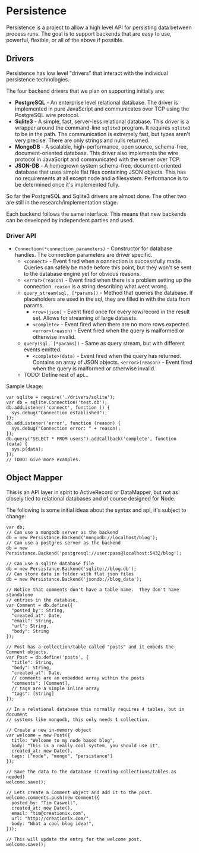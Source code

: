 # Persistence

Persistence is a project to allow a high level API for persisting data between process runs.  The goal is to support backends that are easy to use, powerful, flexible, or all of the above if possible.

## Drivers

Persistence has low level "drivers" that interact with the individual persistence technologies.

The four backend drivers that we plan on supporting initially are:

 - **PostgreSQL** - An enterprise level relational database.  The driver is implemented in pure JavaScript and communicates over TCP using the PostgreSQL wire protocol.
 - **Sqlite3** - A simple, fast, server-less relational database.  This driver is a wrapper around the command-line `sqlite3` program.  It requires `sqlite3` to be in the path.  The communication is extremely fast, but types aren't very precise.  There are only strings and nulls returned.
 - **MongoDB** - A scalable, high-performance, open source, schema-free, document-oriented database.  This driver also implements the wire protocol in JavaScript and communicated with the server over TCP.
 - **JSON-DB** - A homegrown system schema-free, document-oriented database that uses simple flat files containing JSON objects.  This has no requirements at all except node and a filesystem.  Performance is to be determined once it's implemented fully.
 
So far the PostgreSQL and Sqlite3 drivers are almost done.  The other two are still in the research/implementation stage.

Each backend follows the same interface.  This means that new backends can be developed by independent parties and used.

### Driver API

 - `Connection(*connection_parameters)` - Constructor for database handles. The connection parameters are driver specific.
   - `<connect>` - Event fired when a connection is successfully made.  Queries can safely be made before this point, but they won't se sent to the database engine yet for obvious reasons.
   - `<error>(reason)` - Event fired when there is a problem setting up the connection.  `reason` is a string describing what went wrong.
   - `query_stream(sql, [*params])` - Method that queries the database.  If placeholders are used in the sql, they are filled in with the data from params.
     - `<row>(json)` - Event fired once for every row/record in the result set.  Allows for streaming of large datasets.
     - `<complete>` - Event fired when there are no more rows expected.
       `<error>(reason)` - Event fired when the query is malformed or otherwise invalid.
   - `query(sql, [*params])` - Same as query stream, but with different events emitted.
     - `<complete>(data)` - Event fired when the query has returned.  Contains an array of JSON objects.
       `<error>(reason)` - Event fired when the query is malformed or otherwise invalid.
   - TODO: Define rest of api...   

Sample Usage:

    var sqlite = require('./drivers/sqlite');
    var db = sqlite.Connection('test.db');
    db.addListener('connect', function () {
      sys.debug("Connection established");
    });
    db.addListener('error', function (reason) {
      sys.debug("Connection error: " + reason);
    });
    db.query("SELECT * FROM users").addCallback('complete', function (data) {
      sys.p(data);
    });
    // TODO: Give more examples.

## Object Mapper

This is an API layer in spirit to ActiveRecord or DataMapper, but not as closely tied to relational databases and of course designed for Node.

The following is some initial ideas about the syntax and api, it's subject to change:

    var db;
    // Can use a mongodb server as the backend
    db = new Persistance.Backend('mongodb://localhost/blog');
    // Can use a postgres server as the backend
    db = new Persistance.Backend('postgresql://user:pass@localhost:5432/blog');

    // Can use a sqlite database file
    db = new Persistance.Backend('sqlite://blog.db');
    // Can store data in folder with flat json files
    db = new Persistance.Backend('jsondb://blog_data');

    // Notice that comments don't have a table name.  They don't have standalone
    // entries in the database.
    var Comment = db.define({
      "posted_by": String,
      "created_at": Date,
      "email": String,
      "url": String,
      "body": String
    });

    // Post has a collection/table called "posts" and it embeds the Comment objects.
    var Post = db.define('posts', {
      "title": String,
      "body": String,
      "created_at": Date,
      // comments are an embedded array within the posts
      "comments": [Comment],
      // tags are a simple inline array
      "tags": [String]
    });

    // In a relational database this normally requires 4 tables, but in document
    // systems like mongodb, this only needs 1 collection.

    // Create a new in-memory object
    var welcome = new Post({
      title: "Welcome to my node based blog",
      body: "This is a really cool system, you should use it",
      created_at: new Date(),
      tags: ["node", "mongo", "persistance"]
    });

    // Save the data to the database (Creating collections/tables as needed)
    welcome.save();

    // Lets create a Comment object and add it to the post.
    welcome.comments.push(new Comment({
      posted_by: "Tim Caswell",
      created_at: new Date(),
      email: "tim@creationix.com",
      url: "http://creationix.com/",
      body: "What a cool blog idea!",
    }));

    // This will update the entry for the welcome post.
    welcome.save();
